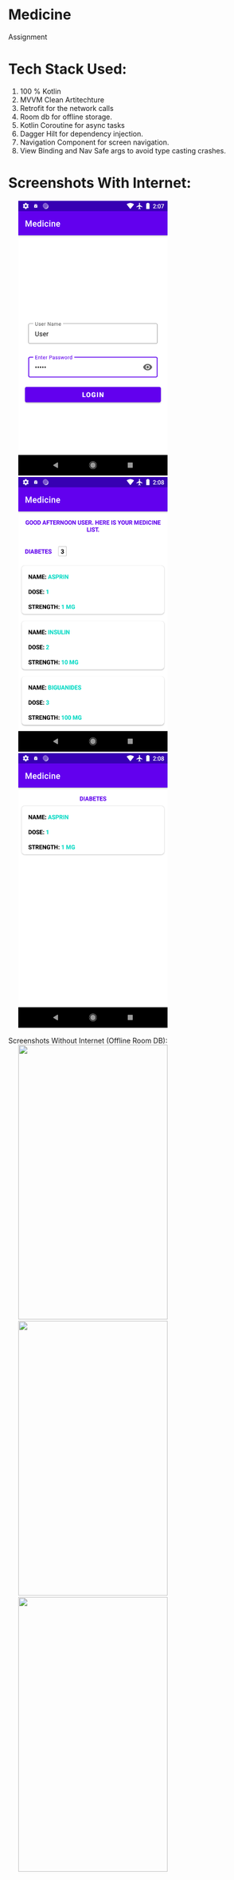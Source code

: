 # Medicine
Assignment

# Tech Stack Used:
1. 100 % Kotlin
2. MVVM Clean Artitechture
3. Retrofit for the network calls
4. Room db for offline storage.
5. Kotlin Coroutine for async tasks
6. Dagger Hilt for dependency injection.
7. Navigation Component for screen navigation.
8. View Binding and Nav Safe args to avoid type casting crashes.

# Screenshots With Internet:
<img src="ScreenShots/Login_Screen.png" width="300" height="550" hspace=20>
<img src="ScreenShots/Medicine_List_Screen.png" width="300" height="550" hspace=20>
<img src="ScreenShots/Medicine_Details_Screen.png" width="300" height="550" hspace=20>

 Screenshots Without Internet (Offline Room DB):
<img src="ScreenShots/Login_Offline_Screen.png" width="300" height="550" hspace=20>
<img src="ScreenShots/Medicine_List_Offline_Screen.png" width="300" height="550" hspace=20>
<img src="ScreenShots/Medicine_Details_Offline_Screen.png" width="300" height="550" hspace=20>
